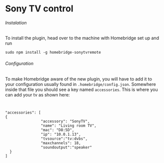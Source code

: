 # Sony TV control

###### Instalation

To install the plugin, head over to the machine with Homebridge set up and run
```
sudo npm install -g homebridge-sonytvremote
```

###### Configuration

To make Homebridge aware of the new plugin, you will have to add it to your configuration usually found in `.homebridge/config.json`. Somewhere inside that file you should see a key named `accessories`. This is where you can add your tv as shown here:

```


"accessories": [
{
                "accessory": "SonyTV",
                "name": "Living room TV",
                "mac": "D8:5D",
                "ip": "10.0.1.13",
                "tvsource":"tv:dvbs",
                "maxchannels": 18,
                "soundoutput":"speaker"
  }
]

```

